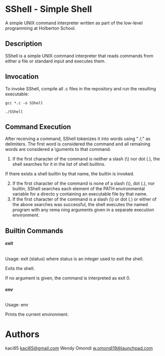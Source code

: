 # **SShell - Simple Shell**

A simple UNIX command interpreter written as part of the low-level programming at Holberton School.

## **Description**

SShell is a simple UNIX command interpreter that reads commands from either a file or standard input and executes them.

## **Invocation**

To invoke SShell, compile all .c files in the repository and run the resulting executable:

```
gcc *.c -o SShell

./SShell
```
## **Command Execution**

After receiving a command, SShell tokenizes it into words using " /;" as delimiters. The first word is considered the command and all remaining words are considered a
\guments to that command.

1. If the first character of the command is neither a slash (\\) nor dot (.), the shell searches for it in the list of shell builtins.

If there exists a shell builtin by that name, the builtin is invoked.

2. If the first character of the command is none of a slash (\\), dot (.\), nor builtin, SShell searches each element of the PATH environmental variable for a directo
y containing an executable file by that name.
3. If the first character of the command is a slash (\\) or dot (.) or either of the above searches was successful, the shell executes the named program with any rema
ning arguments given in a separate execution environment.

## **Builtin Commands**

###### **exit**

Usage: exit (status) where status is an integer used to exit the shell.

Exits the shell.

If no argument is given, the command is interpreted as exit 0.

###### **env**

Usage: env

Prints the current environment.

# **Authors**
kaci65 <kaci65@gmail.com>
Wendy Omondi <w.omondi19@launchpad.com>
